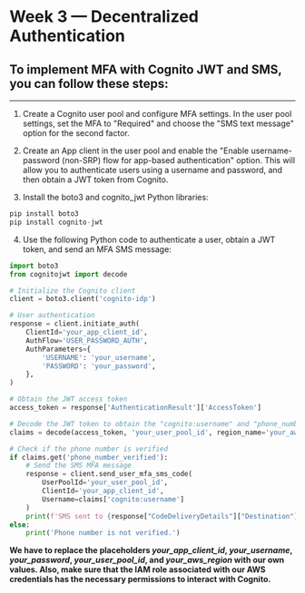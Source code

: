 # Week 3 — Decentralized Authentication
## To implement MFA with Cognito JWT and SMS, you can follow these steps:
   ---------------------------------------------------------------------

1. Create a Cognito user pool and configure MFA settings. In the user pool settings, set the MFA to "Required" and choose the "SMS text message" option for the second factor.

2. Create an App client in the user pool and enable the "Enable username-password (non-SRP) flow for app-based authentication" option. This will allow you to authenticate users using a username and password, and then obtain a JWT token from Cognito.

3. Install the boto3 and cognito_jwt Python libraries:  
```python
pip install boto3
pip install cognito-jwt
```
4. Use the following Python code to authenticate a user, obtain a JWT token, and send an MFA SMS message:  
```python
import boto3
from cognitojwt import decode

# Initialize the Cognito client
client = boto3.client('cognito-idp')

# User authentication
response = client.initiate_auth(
    ClientId='your_app_client_id',
    AuthFlow='USER_PASSWORD_AUTH',
    AuthParameters={
        'USERNAME': 'your_username',
        'PASSWORD': 'your_password',
    },
)

# Obtain the JWT access token
access_token = response['AuthenticationResult']['AccessToken']

# Decode the JWT token to obtain the "cognito:username" and "phone_number_verified" claims
claims = decode(access_token, 'your_user_pool_id', region_name='your_aws_region')

# Check if the phone number is verified
if claims.get('phone_number_verified'):
    # Send the SMS MFA message
    response = client.send_user_mfa_sms_code(
        UserPoolId='your_user_pool_id',
        ClientId='your_app_client_id',
        Username=claims['cognito:username']
    )
    print(f'SMS sent to {response["CodeDeliveryDetails"]["Destination"]}.')
else:
    print('Phone number is not verified.')

``` 
**We have to replace the placeholders *your_app_client_id*, *your_username*, *your_password*, *your_user_pool_id*, and *your_aws_region* with our own values. Also, make sure that the IAM role associated with our AWS credentials has the necessary permissions to interact with Cognito.**
